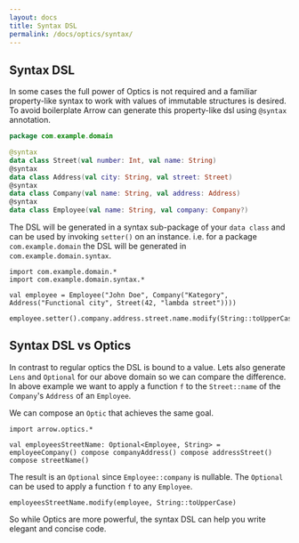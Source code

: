 ```yaml
---
layout: docs
title: Syntax DSL
permalink: /docs/optics/syntax/
---
```


## Syntax DSL

In some cases the full power of Optics is not required and a familiar property-like syntax to work with values of immutable structures is desired.
To avoid boilerplate Arrow can generate this property-like dsl using `@syntax` annotation.

```kotlin
package com.example.domain

@syntax
data class Street(val number: Int, val name: String)
@syntax
data class Address(val city: String, val street: Street)
@syntax
data class Company(val name: String, val address: Address)
@syntax
data class Employee(val name: String, val company: Company?)
```

The DSL will be generated in a syntax sub-package of your `data class` and can be used by invoking `setter()` on an instance. i.e. for a package `com.example.domain` the DSL will be generated in `com.example.domain.syntax`.

```kotlin:ank
import com.example.domain.*
import com.example.domain.syntax.*

val employee = Employee("John Doe", Company("Kategory", Address("Functional city", Street(42, "lambda street"))))

employee.setter().company.address.street.name.modify(String::toUpperCase)
```

## Syntax DSL vs Optics

In contrast to regular optics the DSL is bound to a value. Lets also generate `Lens` and `Optional` for our above domain so we can compare the difference.
In above example we want to apply a function `f` to the `Street::name` of the `Company`'s `Address` of an `Employee`.

We can compose an `Optic` that achieves the same goal.

```kotlin:ank
import arrow.optics.*

val employeesStreetName: Optional<Employee, String> = employeeCompany() compose companyAddress() compose addressStreet() compose streetName()
```

The result is an `Optional` since `Employee::company` is nullable. The `Optional` can be used to apply a function `f` to any `Employee`.

```kotlin:ank
employeesStreetName.modify(employee, String::toUpperCase)
```

So while Optics are more powerful, the syntax DSL can help you write elegant and concise code.
